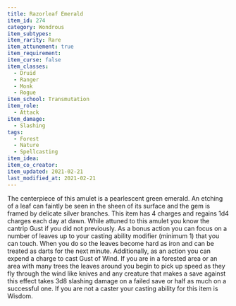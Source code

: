 ```yaml
---
title: Razorleaf Emerald
item_id: 274
category: Wondrous
item_subtypes:
item_rarity: Rare
item_attunement: true
item_requirement: 
item_curse: false
item_classes: 
  - Druid
  - Ranger
  - Monk
  - Rogue
item_school: Transmutation
item_role: 
  - Attack
item_damage: 
  - Slashing
tags:
  - Forest
  - Nature
  - Spellcasting
item_idea: 
item_co_creator: 
item_updated: 2021-02-21
last_modified_at: 2021-02-21
---
```


The centerpiece of this amulet is a pearlescent green emerald. An etching of a leaf can faintly be seen in the sheen of its surface and the gem is framed by delicate silver branches. This item has 4 charges and regains 1d4 charges each day at dawn. While attuned to this amulet you know the cantrip <magic-spell>Gust</magic-spell> if you did not previously. As a bonus action you can focus on a number of leaves up to your casting ability modifier (minimum 1) that you can touch. When you do so the leaves become hard as iron and can be treated as darts for the next minute. Additionally, as an action you can expend a charge to cast <magic-spell>Gust of Wind</magic-spell>. If you are in a forested area or an area with many trees the leaves around you begin to pick up speed as they fly through the wind like knives and any creature that makes a save against this effect takes 3d8 slashing damage on a failed save or half as much on a successful one. If you are not a caster your casting ability for this item is Wisdom.
